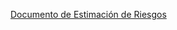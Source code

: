 [Documento de Estimación de Riesgos](https://uniandes-my.sharepoint.com/:x:/g/personal/da_gamez96_uniandes_edu_co/EXMNBrPluvREocfYSjtcKzsB64vR8e0gUQkfxXefFqSuTQ?e=rQMc35)